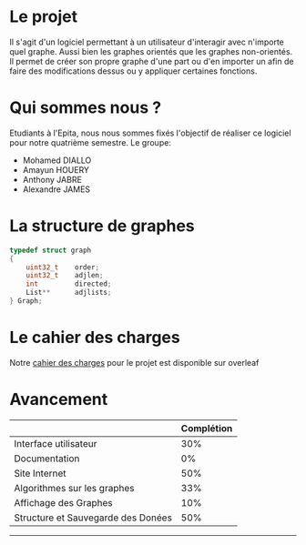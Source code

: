 [//]: <> (Text can be **bold**, _italic_, or ~~strikethrough~~.)

[//]: <> (There should be whitespace between paragraphs.)

[//]: <> (There should be whitespace between paragraphs. We recommend including a README, or a file with information about your project.)

# Le projet

Il s'agit d'un logiciel permettant à un utilisateur d'interagir avec n'importe quel graphe. Aussi bien les graphes orientés que les graphes non-orientés.
Il permet de créer son propre graphe d'une part ou d'en importer un afin de faire des modifications dessus ou y appliquer certaines fonctions.

# Qui sommes nous ?
Etudiants à l'Epita, nous nous sommes fixés l'objectif de réaliser ce logiciel pour notre quatrième semestre.
Le groupe:
*   Mohamed DIALLO
*   Amayun HOUERY
*   Anthony JABRE
*   Alexandre JAMES

# La structure de graphes

```C
typedef struct graph
{
    uint32_t    order;
   	uint32_t	adjlen;
    int         directed;
    List**      adjlists;
} Graph;
```

# Le cahier des charges

Notre [cahier des charges](https://fr.overleaf.com/gallery "Overleaf") pour le projet est disponible sur overleaf

# Avancement

|              | Complétion|
|:-------------|:------------------|
|Interface utilisateur | 30% |
|Documentation | 0% |
|Site Internet | 50% |
|Algorithmes sur les graphes |33%|
|Affichage des Graphes  |10%|
|Structure et Sauvegarde des Donées |50%|

* * *
